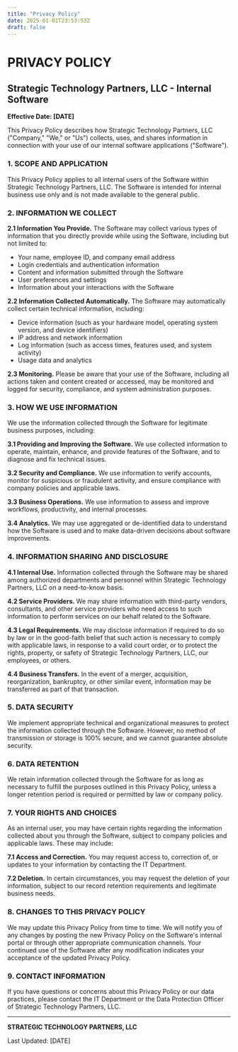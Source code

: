 ```yaml
---
title: "Privacy Policy"
date: 2025-01-01T23:53:53Z
draft: false
---
```


# PRIVACY POLICY
## Strategic Technology Partners, LLC - Internal Software

**Effective Date: [DATE]**

This Privacy Policy describes how Strategic Technology Partners, LLC ("Company," "We," or "Us") collects, uses, and shares information in connection with your use of our internal software applications ("Software").

### 1. SCOPE AND APPLICATION

This Privacy Policy applies to all internal users of the Software within Strategic Technology Partners, LLC. The Software is intended for internal business use only and is not made available to the general public.

### 2. INFORMATION WE COLLECT

**2.1 Information You Provide.** The Software may collect various types of information that you directly provide while using the Software, including but not limited to:
- Your name, employee ID, and company email address
- Login credentials and authentication information
- Content and information submitted through the Software
- User preferences and settings
- Information about your interactions with the Software

**2.2 Information Collected Automatically.** The Software may automatically collect certain technical information, including:
- Device information (such as your hardware model, operating system version, and device identifiers)
- IP address and network information
- Log information (such as access times, features used, and system activity)
- Usage data and analytics

**2.3 Monitoring.** Please be aware that your use of the Software, including all actions taken and content created or accessed, may be monitored and logged for security, compliance, and system administration purposes.

### 3. HOW WE USE INFORMATION

We use the information collected through the Software for legitimate business purposes, including:

**3.1 Providing and Improving the Software.** We use collected information to operate, maintain, enhance, and provide features of the Software, and to diagnose and fix technical issues.

**3.2 Security and Compliance.** We use information to verify accounts, monitor for suspicious or fraudulent activity, and ensure compliance with company policies and applicable laws.

**3.3 Business Operations.** We use information to assess and improve workflows, productivity, and internal processes.

**3.4 Analytics.** We may use aggregated or de-identified data to understand how the Software is used and to make data-driven decisions about software improvements.

### 4. INFORMATION SHARING AND DISCLOSURE

**4.1 Internal Use.** Information collected through the Software may be shared among authorized departments and personnel within Strategic Technology Partners, LLC on a need-to-know basis.

**4.2 Service Providers.** We may share information with third-party vendors, consultants, and other service providers who need access to such information to perform services on our behalf related to the Software.

**4.3 Legal Requirements.** We may disclose information if required to do so by law or in the good-faith belief that such action is necessary to comply with applicable laws, in response to a valid court order, or to protect the rights, property, or safety of Strategic Technology Partners, LLC, our employees, or others.

**4.4 Business Transfers.** In the event of a merger, acquisition, reorganization, bankruptcy, or other similar event, information may be transferred as part of that transaction.

### 5. DATA SECURITY

We implement appropriate technical and organizational measures to protect the information collected through the Software. However, no method of transmission or storage is 100% secure, and we cannot guarantee absolute security.

### 6. DATA RETENTION

We retain information collected through the Software for as long as necessary to fulfill the purposes outlined in this Privacy Policy, unless a longer retention period is required or permitted by law or company policy.

### 7. YOUR RIGHTS AND CHOICES

As an internal user, you may have certain rights regarding the information collected about you through the Software, subject to company policies and applicable laws. These may include:

**7.1 Access and Correction.** You may request access to, correction of, or updates to your information by contacting the IT Department.

**7.2 Deletion.** In certain circumstances, you may request the deletion of your information, subject to our record retention requirements and legitimate business needs.

### 8. CHANGES TO THIS PRIVACY POLICY

We may update this Privacy Policy from time to time. We will notify you of any changes by posting the new Privacy Policy on the Software's internal portal or through other appropriate communication channels. Your continued use of the Software after any modification indicates your acceptance of the updated Privacy Policy.

### 9. CONTACT INFORMATION

If you have questions or concerns about this Privacy Policy or our data practices, please contact the IT Department or the Data Protection Officer of Strategic Technology Partners, LLC.

---

**STRATEGIC TECHNOLOGY PARTNERS, LLC**

Last Updated: [DATE]

